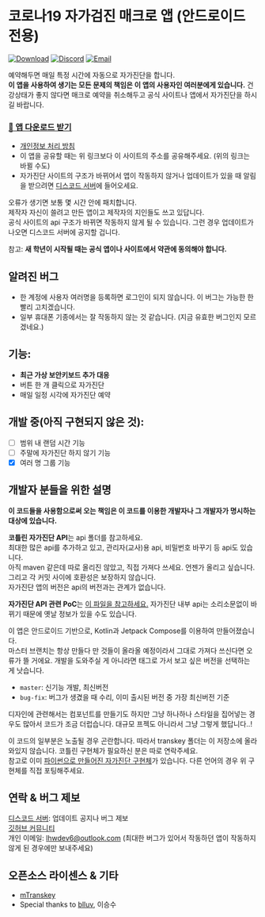 # 코로나19 자가검진 매크로 앱 (안드로이드 전용)
[![Download](https://img.shields.io/github/downloads/lhwdev/covid-selftest-macro/latest/total?label=%EB%8B%A4%EC%9A%B4%EB%A1%9C%EB%93%9C%20%EB%B0%9B%EA%B8%B0&style=for-the-badge)](https://github.com/lhwdev/covid-selftest-macro/releases/latest/download/app-release.apk)
[![Discord](https://img.shields.io/discord/868429217740783637?label=%EA%B3%B5%EC%8B%9D%20%EB%94%94%EC%BD%94%EB%B0%A9&style=for-the-badge&color=5865F2)](https://discord.gg/a2hNMF39AC)
[![Email](https://img.shields.io/badge/%EC%9D%B4%EB%A9%94%EC%9D%BC-%EA%B0%9C%EC%9D%B8-orange?style=for-the-badge)](mailto:lhwdev6@outlook.com)

예약해두면 매일 특정 시간에 자동으로 자가진단을 합니다.  
**이 앱을 사용하여 생기는 모든 문제의 책임은 이 앱의 사용자인 여러분에게 있습니다.**
건강상태가 좋지 않다면 매크로 예약을 취소해두고 공식 사이트나 앱에서 자가진단을 하시길 바랍니다.

### [**📎 앱 다운로드 받기**](https://github.com/lhwdev/covid-selftest-macro/releases/latest/download/app-release.apk)  
- [개인정보 처리 방침](PRIVACY_POLICY.md)
- 이 앱을 공유할 때는 위 링크보다 이 사이트의 주소를 공유해주세요. (위의 링크는 바뀔 수도)  
- 자가진단 사이트의 구조가 바뀌어서 앱이 작동하지 않거나 업데이트가 있을 때 알림을 받으려면 [디스코드 서버](https://discord.gg/a2hNMF39AC)에 들어오세요.  

오류가 생기면 보통 몇 시간 안에 패치합니다.  
제작자 자신이 쓸려고 만든 앱이고 제작자의 지인들도 쓰고 있답니다.  
공식 사이트의 api 구조가 바뀌면 작동하지 않게 될 수 있습니다.
그런 경우 업데이트가 나오면 디스코드 서버에 공지할 겁니다.

참고: **새 학년이 시작될 때는 공식 앱이나 사이트에서 약관에 동의해야 합니다.**  
## 알려진 버그
- 한 계정에 사용자 여러명을 등록하면 로그인이 되지 않습니다. 이 버그는 가능한 한
  빨리 고치겠습니다.
- 일부 휴대폰 기종에서는 잘 작동하지 않는 것 같습니다. (지금 유효한 버그인지 모르겠네요.)


## 기능:
- **최근 가상 보안키보드 추가 대응**
- 버튼 한 개 클릭으로 자가진단
- 매일 일정 시각에 자가진단 예약


## 개발 중(아직 구현되지 않은 것):
- [ ] 범위 내 랜덤 시간 기능
- [ ] 주말에 자가진단 하지 않기 기능
- [x] 여러 명 그룹 기능

## 개발자 분들을 위한 설명

**이 코드들을 사용함으로써 오는 책임은 이 코드를 이용한 개발자나 그 개발자가 명시하는 대상에 있습니다.**

**코틀린 자가진단 API**는 api 폴더를 참고하세요.  
최대한 많은 api를 추가하고 있고, 관리자(교사)용 api, 비밀번호 바꾸기 등 api도 있습니다.  
아직 maven 같은데 따로 올리진 않았고, 직접 가져다 쓰세요. 언젠가 올리고 싶습니다. 그리고 각 커밋 사이에 호환성은 보장하지 않습니다.  
자가진단 앱의 버전은 api의 버전과는 관계가 없습니다.

**자가진단 API 관련 PoC**는 [이 파일을 참고하세요.](PoC.md)
자가진단 내부 api는 소리소문없이 바뀌기 때문에 옛날 정보가 있을 수도 있습니다.

이 앱은 안드로이드 기반으로, Kotlin과 Jetpack Compose를 이용하여 만들어졌습니다.  
마스터 브랜치는 항상 만들다 만 것들이 올라올 예정이라서 그대로 가져다 쓰신다면 오류가 뜰 거에요. 개발을 도와주실 게 아니라면 태그로 가서 보고 싶은 버전을 선택하는 게 낫습니다.

- `master`: 신기능 개발, 최신버전
- `bug-fix`: 버그가 생겼을 때 수리, 이미 출시된 버전 중 가장 최신버전 기준

디자인에 관련해서는 컴포넌트를 만들기도 하지만 그냥 하나하나 스타일을 집어넣는 경우도 많아서 코드가 조금 더럽습니다. 대규모 프젝도 아니라서 그냥 그렇게 했답니다..!

이 코드의 일부분은 노출될 경우 곤란합니다. 따라서 transkey 폴더는 이 저장소에 올라와있지
않습니다. 코틀린 구현체가 필요하신 분은 따로 연락주세요.  
참고로 이미 [파이썬으로 만들어진 자가진단 구현체](https://github.com/331leo/hcskr_python)가 있습니다.
다른 언어의 경우 위 구현체를 직접 포팅해주세요.

## 연락 & 버그 제보
[디스코드 서버](https://discord.gg/a2hNMF39AC): 업데이트 공지나 버그 제보  
[깃허브 커뮤니티](https://github.com/lhwdev/covid-selftest-macro/discussions)  
개인 이메일: lhwdev6@outlook.com (최대한 버그가 있어서 작동하던 앱이 작동하지 않게 된 경우에만 보내주세요)  

## 오픈소스 라이센스 & 기타
- [mTranskey](https://github.com/Nua07/mTransKey)
- Special thanks to [blluv](https://github.com/blluv), 이승수

